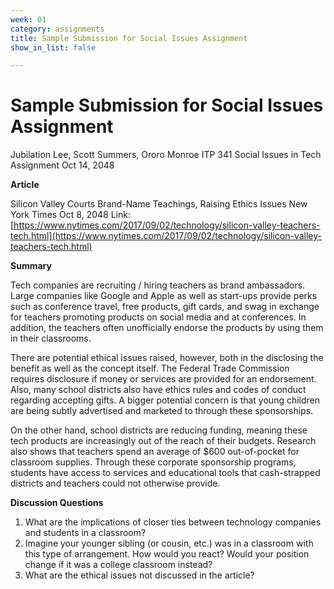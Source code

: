 ```yaml
---
week: 01
category: assignments
title: Sample Submission for Social Issues Assignment
show_in_list: false

---
```




# Sample Submission for Social Issues Assignment

Jubilation Lee, Scott Summers, Ororo Monroe
 ITP 341
 Social Issues in Tech Assignment
 Oct 14, 2048

**Article**

Silicon Valley Courts Brand-Name Teachings, Raising Ethics Issues
New York Times
Oct 8, 2048
Link: [https://www.nytimes.com/2017/09/02/technology/silicon-valley-teachers-tech.html](https://www.nytimes.com/2017/09/02/technology/silicon-valley-teachers-tech.html)

**Summary**

Tech companies are recruiting / hiring teachers as brand ambassadors. Large companies like Google and Apple as well as start-ups provide perks such as conference travel, free products, gift cards, and swag in exchange for teachers promoting products on social media and at conferences. In addition, the teachers often unofficially endorse the products by using them in their classrooms.

There are potential ethical issues raised, however, both in the disclosing the benefit as well as the concept itself. The Federal Trade Commission requires disclosure if money or services are provided for an endorsement. Also, many school districts also have ethics rules and codes of conduct regarding accepting gifts. A bigger potential concern is that young children are being subtly advertised and marketed to through these sponsorships.

On the other hand, school districts are reducing funding, meaning these tech products are increasingly out of the reach of their budgets. Research also shows that teachers spend an average of $600 out-of-pocket for classroom supplies. Through these corporate sponsorship programs, students have access to services and educational tools that cash-strapped districts and teachers could not otherwise provide.

**Discussion Questions**

1. What are the implications of closer ties between technology companies and students in a classroom?
2. Imagine your younger sibling (or cousin, etc.) was in a classroom with this type of arrangement. How would you react? Would your position change if it was a college classroom instead?
3. What are the ethical issues not discussed in the article?

